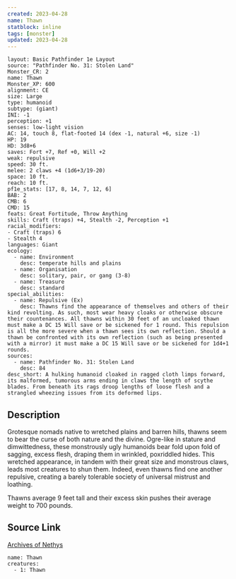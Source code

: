 ```yaml
---
created: 2023-04-28
name: Thawn
statblock: inline
tags: [monster]
updated: 2023-04-28
---
```

```statblock
layout: Basic Pathfinder 1e Layout
source: "Pathfinder No. 31: Stolen Land"
Monster_CR: 2
name: Thawn
Monster_XP: 600
alignment: CE
size: Large
type: humanoid
subtype: (giant)
INI: -1
perception: +1
senses: low-light vision
AC: 14, touch 8, flat-footed 14 (dex -1, natural +6, size -1)
HP: 19
HD: 3d8+6
saves: Fort +7, Ref +0, Will +2
weak: repulsive
speed: 30 ft.
melee: 2 claws +4 (1d6+3/19-20)
space: 10 ft.
reach: 10 ft.
pf1e_stats: [17, 8, 14, 7, 12, 6]
BAB: 2
CMB: 6
CMD: 15
feats: Great Fortitude, Throw Anything
skills: Craft (traps) +4, Stealth -2, Perception +1
racial_modifiers:
- Craft (traps) 6
- Stealth 4
languages: Giant
ecology:
  - name: Environment
    desc: temperate hills and plains
  - name: Organisation
    desc: solitary, pair, or gang (3-8)
  - name: Treasure
    desc: standard
special_abilities:
  - name: Repulsive (Ex)
    desc: Thawns find the appearance of themselves and others of their kind revolting. As such, most wear heavy cloaks or otherwise obscure their countenances. All thawns within 30 feet of an uncloaked thawn must make a DC 15 Will save or be sickened for 1 round. This repulsion is all the more severe when a thawn sees its own reflection. Should a thawn be confronted with its own reflection (such as being presented with a mirror) it must make a DC 15 Will save or be sickened for 1d4+1 rounds.
sources:
  - name: Pathfinder No. 31: Stolen Land
    desc: 84
desc_short: A hulking humanoid cloaked in ragged cloth limps forward, its malformed, tumorous arms ending in claws the length of scythe blades. From beneath its rags droop lengths of loose flesh and a strangled wheezing issues from its deformed lips.
```
## Description
Grotesque nomads native to wretched plains and barren hills, thawns seem to bear the curse of both nature and the divine. Ogre-like in stature and dimwittedness, these monstrously ugly humanoids bear fold upon fold of sagging, excess flesh, draping them in wrinkled, poxriddled hides. This wretched appearance, in tandem with their great size and monstrous claws, leads most creatures to shun them. Indeed, even thawns find one another repulsive, creating a barely tolerable society of universal mistrust and loathing.

Thawns average 9 feet tall and their excess skin pushes their average weight to 700 pounds.
## Source Link
[Archives of Nethys](https://aonprd.com/MonsterDisplay.aspx?ItemName=Thawn)
```encounter-table
name: Thawn
creatures:
  - 1: Thawn
```
